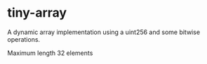 # tiny-array

A dynamic array implementation using a uint256 and some bitwise operations.

Maximum length 32 elements
